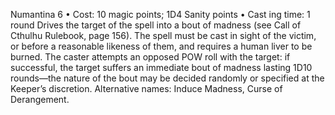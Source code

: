 Numantina 6
• Cost:  10 magic points; 1D4 Sanity points
•
 Cast
ing time: 1 round
Drives the target of the spell into a bout of madness (see 
Call of Cthulhu Rulebook, page 156). The spell must be 
cast in sight of the victim, or before a reasonable likeness 
of them, and requires a human liver to be burned. The 
caster attempts an opposed POW roll with the target: if 
successful, the target suffers an immediate bout of madness 
lasting 1D10 rounds—the nature of the bout may be 
decided randomly or specified at the Keeper’s discretion.
Alternative names:  Induce Madness, Curse of Derangement.

